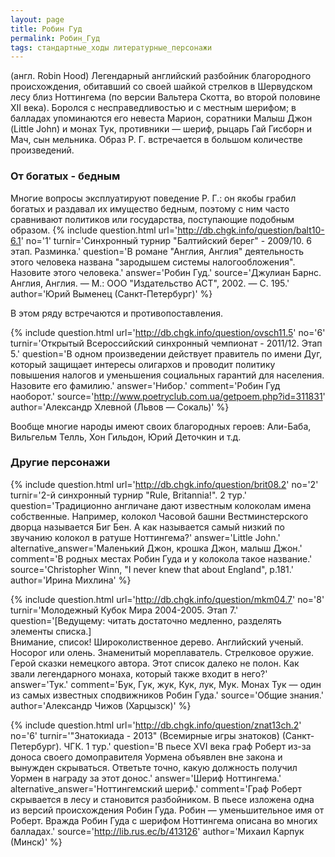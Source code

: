 ```yaml
---
layout: page
title: Робин Гуд
permalink: Робин_Гуд
tags: стандартные_ходы литературные_персонажи
---
```

(англ. Robin Hood) Легендарный английский разбойник благородного происхождения, обитавший со своей шайкой стрелков в Шервудском лесу близ Ноттингема (по версии Вальтера Скотта, во второй половине XII века). Боролся с несправедливостью и с местным шерифом; в балладах упоминаются его невеста Марион, соратники Малыш Джон (Little John) и монах Тук, противники — шериф, рыцарь Гай Гисборн и Мач, сын мельника.
Образ Р. Г. встречается в большом количестве произведений.

### От богатых - бедным 

Многие вопросы эксплуатируют поведение Р. Г.: он якобы грабил богатых и раздавал их имущество бедным, поэтому с ним часто сравнивают политиков или государства, поступающие подобным образом. 
{% include question.html
url='http://db.chgk.info/question/balt10-6.1'
no='1'
turnir='Синхронный турнир "Балтийский берег" - 2009/10. 6 этап. Разминка.'
question='В романе "Англия, Англия" деятельность этого человека названа "зародышем системы налогообложения". Назовите этого человека.'
answer='Робин Гуд.'
source='Джулиан Барнс. Англия, Англия. — М.: ООО "Издательство АСТ", 2002. — С. 195.'
author='Юрий Выменец (Санкт-Петербург)'
 %}

В этом ряду встречаются и противопоставления.

{% include question.html
url='http://db.chgk.info/question/ovsch11.5'
no='6'
turnir='Открытый Всероссийский синхронный чемпионат - 2011/12. Этап 5.'
question='В одном произведении действует правитель по имени Дуг, который защищает интересы олигархов и проводит политику повышения налогов и уменьшения социальных гарантий для населения. Назовите его фамилию.'
answer='Нибор.'
comment='Робин Гуд наоборот.'
source='http://www.poetryclub.com.ua/getpoem.php?id=311831'
author='Александр Хлевной (Львов — Сокаль)'
 %}

Вообще многие народы имеют своих благородных героев: Али-Баба, Вильгельм Телль, Хон Гильдон, Юрий Деточкин и т.д.

### Другие персонажи 

{% include question.html
url='http://db.chgk.info/question/brit08.2'
no='2'
turnir='2-й синхронный турнир "Rule, Britannia!". 2 тур.'
question='Традиционно англичане дают известным колоколам имена собственные. Например, колокол Часовой башни Вестминстерского дворца называется Биг Бен. А как называется самый низкий по звучанию колокол в ратуше Ноттингема?'
answer='Little John.'
alternative_answer='Маленький Джон, крошка Джон, малыш Джон.'
comment='В родных местах Робин Гуда и у колокола такое название.'
source='Christopher Winn, "I never knew that about England", p.181.'
author='Ирина Михлина'
 %}

{% include question.html
url='http://db.chgk.info/question/mkm04.7'
no='8'
turnir='Молодежный Кубок Мира 2004-2005. Этап 7.'
question='[Ведущему: читать достаточно медленно, разделять элементы списка.] 
   <br>Внимание, список! Широколиственное дерево. Английский ученый. Носорог или олень. Знаменитый мореплаватель. Стрелковое оружие. Герой сказки немецкого автора. Этот список далеко не полон. Как звали легендарного монаха, который также входит в него?'
answer='Тук.'
comment='Бук, Гук, жук, Кук, лук, Мук. Монах Тук — один из самых известных сподвижников Робин Гуда.'
source='Общие знания.'
author='Александр Чижов (Харцызск)'
 %}

{% include question.html
url='http://db.chgk.info/question/znat13ch.2'
no='6'
turnir='"Знатокиада - 2013" (Всемирные игры знатоков) (Санкт-Петербург). ЧГК. 1 тур.'
question='В пьесе XVI века граф Роберт из-за доноса своего домоправителя Уормена объявлен вне закона и вынужден скрываться. Ответьте точно, какую должность получил Уормен в награду за этот донос.'
answer='Шериф Ноттингема.'
alternative_answer='Ноттингемский шериф.'
comment='Граф Роберт скрывается в лесу и становится разбойником. В пьесе изложена одна из версий происхождения Робин Гуда. Робин — уменьшительное имя от Роберт. Вражда Робин Гуда с шерифом Ноттингема описана во многих балладах.'
source='http://lib.rus.ec/b/413126'
author='Михаил Карпук (Минск)'
 %}

 